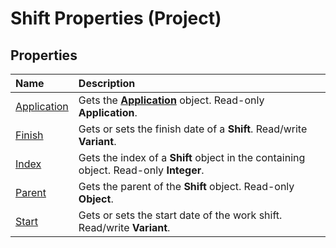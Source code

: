 
# Shift Properties (Project)

## Properties



|**Name**|**Description**|
|:-----|:-----|
| [Application](59c941ed-2cb4-4cf8-5526-e9489abd619a.md)|Gets the  **[Application](8eb91712-7784-a102-38c0-19bb056c27e9.md)** object. Read-only **Application**.|
| [Finish](f91768b9-fb9b-d557-31a4-5284fb037237.md)|Gets or sets the finish date of a  **Shift**. Read/write  **Variant**.|
| [Index](dae37122-f745-2728-5004-b3b3d7ad188a.md)|Gets the index of a  **Shift** object in the containing object. Read-only **Integer**.|
| [Parent](bb657345-0310-d616-1fd8-e08155cb8ddf.md)|Gets the parent of the  **Shift** object. Read-only **Object**.|
| [Start](0e5232a0-a056-8933-a9cc-87c516784302.md)|Gets or sets the start date of the work shift. Read/write  **Variant**.|
